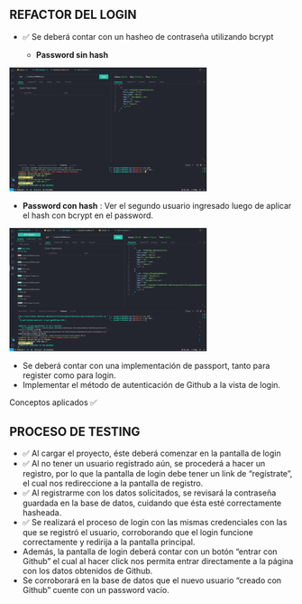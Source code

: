 ## REFACTOR DEL LOGIN

- ✅ Se deberá contar con un hasheo de contraseña utilizando bcrypt   

   - **Password sin hash**

<img src="./public/img/sinhash.jpg" alt="password sin hash" width="350">

   - **Password con hash** : Ver el segundo usuario ingresado luego de aplicar el hash con bcrypt en el password.

<img src="./public/img/passwordhash.jpg" alt="password sin hash" width="350">

- Se deberá contar con una implementación de passport, tanto para register como para login.
- Implementar el método de autenticación de Github a la vista de login.

Conceptos aplicados ✅

## PROCESO DE TESTING

-  ✅ Al cargar el proyecto, éste deberá comenzar en la pantalla de login 
-  ✅ Al no tener un usuario registrado aún, se procederá a hacer un registro, por lo que la pantalla de login debe tener un link de “regístrate”, el cual nos redireccione a la pantalla de registro. 
- ✅  Al registrarme con los datos solicitados, se revisará la contraseña guardada en la base de datos, cuidando que ésta esté correctamente hasheada.
- ✅ Se realizará el proceso de login con las mismas credenciales con las que se registró el usuario, corroborando que el login funcione correctamente y redirija a la pantalla principal.
- Además, la pantalla de login deberá contar con un botón “entrar con Github” el cual al hacer click nos permita entrar directamente a la página con los datos obtenidos de Github.
- Se corroborará en la base de datos que el nuevo usuario “creado con Github” cuente con un password vacío.
